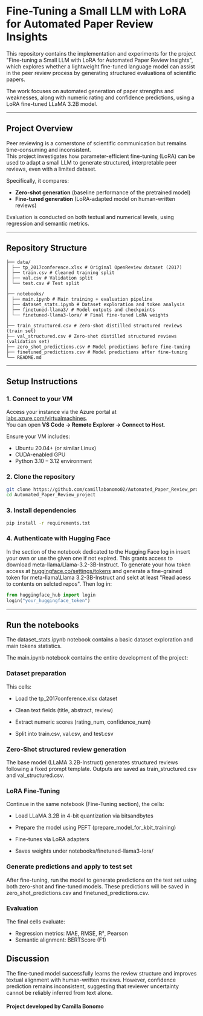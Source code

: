 # Fine-Tuning a Small LLM with LoRA for Automated Paper Review Insights

This repository contains the implementation and experiments for the project "Fine-tuning a Small LLM with LoRA for Automated Paper Review Insights", which explores whether a lightweight fine-tuned language model can assist in the peer review process by generating structured evaluations of scientific papers.

The work focuses on automated generation of paper strengths and weaknesses, along with numeric rating and confidence predictions, using a LoRA fine-tuned LLaMA 3.2B model.

---

## Project Overview

Peer reviewing is a cornerstone of scientific communication but remains time-consuming and inconsistent.  
This project investigates how parameter-efficient fine-tuning (LoRA) can be used to adapt a small LLM to generate structured, interpretable peer reviews, even with a limited dataset.  

Specifically, it compares:
- **Zero-shot generation** (baseline performance of the pretrained model)
- **Fine-tuned generation** (LoRA-adapted model on human-written reviews)

Evaluation is conducted on both textual and numerical levels, using regression and semantic metrics.

---

## Repository Structure
```
├── data/
│ ├── tp_2017conference.xlsx # Original OpenReview dataset (2017)
│ ├── train.csv # Cleaned training split
│ ├── val.csv # Validation split
│ └── test.csv # Test split
│
├── notebooks/
│ ├── main.ipynb # Main training + evaluation pipeline
│ ├── dataset_stats.ipynb # Dataset exploration and token analysis
│ ├── finetuned-llama3/ # Model outputs and checkpoints
│ └── finetuned-llama3-lora/ # Final fine-tuned LoRA weights
│
├── train_structured.csv # Zero-shot distilled structured reviews (train set)
├── val_structured.csv # Zero-shot distilled structured reviews (validation set)
├── zero_shot_predictions.csv # Model predictions before fine-tuning
├── finetuned_predictions.csv # Model predictions after fine-tuning
└── README.md
```
---
## Setup Instructions

### 1. Connect to your VM
Access your instance via the Azure portal at [labs.azure.com/virtualmachines](https://labs.azure.com/virtualmachines).  
You can open **VS Code → Remote Explorer → Connect to Host**.

Ensure your VM includes:
- Ubuntu 20.04+ (or similar Linux)
- CUDA-enabled GPU
- Python 3.10 – 3.12 environment

### 2. Clone the repository
```bash
git clone https://github.com/camillabonomo02/Automated_Paper_Review_project.git
cd Automated_Paper_Review_project
```
### 3. Install dependencies
```bash
pip install -r requirements.txt
```

### 4. Authenticate with Hugging Face
In the section of the notebook dedicated to the Hugging Face log in insert your own or use the given one if not expired. This grants access to download meta-llama/Llama-3.2-3B-Instruct.
To generate your how token access at [huggingface.co/settings/tokens](https://huggingface.co/settings/tokens) and generate a fine-grained token for meta-llama\Llama 3.2-3B-Instruct and selct at least "Read acess to contents on selcted repos".
Then log in:

```python
from huggingface_hub import login
login("your_huggingface_token")
```
---

## Run the notebooks
The dataset_stats.ipynb notebook contains a basic dataset exploration and main tokens statistics.

The main.ipynb notebook contains the entire development of the project:

### Dataset preparation
This cells:

- Load the tp_2017conference.xlsx dataset

- Clean text fields (title, abstract, review)

- Extract numeric scores (rating_num, confidence_num)

- Split into train.csv, val.csv, and test.csv

### Zero-Shot structured review generation
The base model (LLaMA 3.2B-Instruct) generates structured reviews following a fixed prompt template.
Outputs are saved as train_structured.csv and val_structured.csv.

### LoRA Fine-Tuning
Continue in the same notebook (Fine-Tuning section), the cells:

- Load LLaMA 3.2B in 4-bit quantization via bitsandbytes

- Prepare the model using PEFT (prepare_model_for_kbit_training)

- Fine-tunes via LoRA adapters

- Saves weights under notebooks/finetuned-llama3-lora/

### Generate predictions and apply to test set
After fine-tuning, run the model to generate predictions on the test set using both zero-shot and fine-tuned models.
These predictions will be saved in zero_shot_predictions.csv and finetuned_predictions.csv.

### Evaluation
The final cells evaluate:

- Regression metrics: MAE, RMSE, R², Pearson
- Semantic alignment: BERTScore (F1)

## Discussion
The fine-tuned model successfully learns the review structure and improves textual alignment with human-written reviews.
However, confidence prediction remains inconsistent, suggesting that reviewer uncertainty cannot be reliably inferred from text alone.


#### Project developed by Camilla Bonomo

